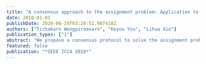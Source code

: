 ```yaml
---
title: "A consensus approach to the assignment problem: Application to mobile sensor dispatch"
date: 2010-01-01
publishDate: 2020-06-29T03:28:52.987418Z
authors: ["Tichakorn Wongpiromsarn", "Keyou You", "Lihua Xie"]
publication_types: ["1"]
abstract: "We propose a consensus protocol to solve the assignment problem in a completely distributed manner without any central management or global knowledge. Our protocol is based on the auction algorithm and ensures convergence to an assignment that is within n∈ of being optimal where n is the number of agents and ∈ is a design parameter. We then apply the proposed protocol to the mobile sensor dispatch problem to let each mobile sensor determines, in a completely distributed manner, the failed static sensor it should recover so that the total distance traveled by all the mobile sensors is minimized."
featured: false
publication: "*IEEE ICCA 2010*"
---
```


